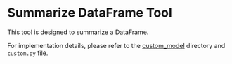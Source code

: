 # Summarize DataFrame Tool

This tool is designed to summarize a DataFrame.

For implementation details, please refer to the [custom_model](./custom_model) directory and `custom.py` file.